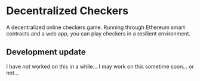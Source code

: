 # Decentralized Checkers

A decentralized online checkers game. Running through Ethereum smart contracts and a web app, you can play checkers in a resilient environment.

## Development update

I have not worked on this in a while... I may work on this sometime soon... or not... 

